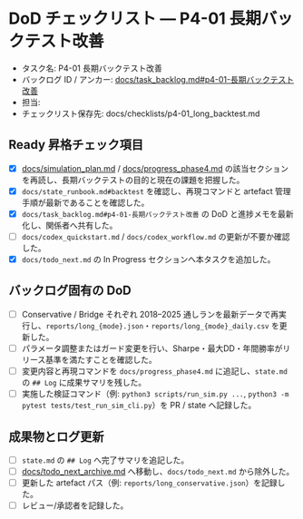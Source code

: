 # DoD チェックリスト — P4-01 長期バックテスト改善

- タスク名: P4-01 長期バックテスト改善
- バックログ ID / アンカー: [docs/task_backlog.md#p4-01-長期バックテスト改善](../task_backlog.md#p4-01-長期バックテスト改善)
- 担当: <!-- operator_name -->
- チェックリスト保存先: docs/checklists/p4-01_long_backtest.md

## Ready 昇格チェック項目
- [x] [docs/simulation_plan.md](../simulation_plan.md) / [docs/progress_phase4.md](../progress_phase4.md) の該当セクションを再読し、長期バックテストの目的と現在の課題を把握した。
- [x] `docs/state_runbook.md#backtest` を確認し、再現コマンドと artefact 管理手順が最新であることを確認した。
- [x] `docs/task_backlog.md#p4-01-長期バックテスト改善` の DoD と進捗メモを最新化し、関係者へ共有した。
- [ ] `docs/codex_quickstart.md` / `docs/codex_workflow.md` の更新が不要か確認した。
- [x] `docs/todo_next.md` の In Progress セクションへ本タスクを追加した。

## バックログ固有の DoD
- [ ] Conservative / Bridge それぞれ 2018–2025 通しランを最新データで再実行し、`reports/long_{mode}.json`・`reports/long_{mode}_daily.csv` を更新した。
- [ ] パラメータ調整またはガード変更を行い、Sharpe・最大DD・年間勝率がリリース基準を満たすことを確認した。
- [ ] 変更内容と再現コマンドを `docs/progress_phase4.md` に追記し、`state.md` の `## Log` に成果サマリを残した。
- [ ] 実施した検証コマンド（例: `python3 scripts/run_sim.py ...`, `python3 -m pytest tests/test_run_sim_cli.py`）を PR / state へ記録した。

## 成果物とログ更新
- [ ] `state.md` の `## Log` へ完了サマリを追記した。
- [ ] [docs/todo_next_archive.md](../todo_next_archive.md) へ移動し、`docs/todo_next.md` から除外した。
- [ ] 更新した artefact パス（例: `reports/long_conservative.json`）を記録した。
- [ ] レビュー/承認者を記録した。
